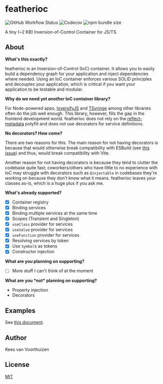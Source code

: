 # featherioc
![GitHub Workflow Status](https://img.shields.io/github/workflow/status/keesvv/featherioc/CI?style=flat-square)
![Codecov](https://img.shields.io/codecov/c/github/keesvv/featherioc?style=flat-square)
![npm bundle size](https://img.shields.io/bundlephobia/min/featherioc?style=flat-square)

A tiny (~2 KB) Inversion-of-Control Container for JS/TS.

## About
**What's this exactly?**

featherioc is an Inversion-of-Control (IoC) container. It allows you to easily build a dependency graph for
your application and inject dependencies where needed. Using an IoC container enforces various SOLID principles
and decouples your application, which is critical if you want your application to be testable and modular.

**Why do we need yet _another_ IoC container library?**

For Node-powered apps, [InversifyJS](https://github.com/inversify/InversifyJS) and [TSyringe](https://github.com/microsoft/tsyringe) among other libraries often do the job well enough.
This library, however, fills the gap in the frontend development world. featherioc does not rely on the [reflect-metadata](https://www.npmjs.com/package/reflect-metadata) polyfill and does not use decorators for service definitions.

**No decorators? How come?**

There are two reasons for this. The main reason for not having decorators is because that would otherwise break compatibility with ESBuild (see [this issue](https://github.com/evanw/esbuild/issues/257)) and thus, would break compatibility with Vite.

Another reason for not having decorators is because they tend to clutter the codebase quite fast; coworkers/others who have little to no experience with IoC may struggle with decorators such as `@injectable` in codebases they're working on because they don't know what it means. featherioc leaves your classes as-is, which is a huge plus if you ask me.

**What's already supported?**

- [x] Container registry
- [x] Binding services
- [x] Binding multiple services at the same time
- [x] Scopes (Transient and Singleton)
- [x] `useClass` provider for services
- [x] `useValue` provider for services
- [x] `useFunction` provider for services
- [x] Resolving services by token
- [x] Use `Symbol`s as tokens
- [x] Constructor injection

**What are you planning on supporting?**

- [ ] More stuff I can't think of at the moment

**What are you \*not\* planning on supporting?**

- Property injection
- Decorators

## Examples
See [this document](./docs/examples.md).

## Author
Kees van Voorthuizen

## License
[MIT](./LICENSE)
